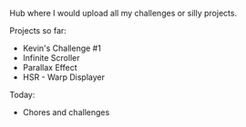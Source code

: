 Hub where I would upload all my challenges or silly projects.

Projects so far:

- Kevin's Challenge #1
- Infinite Scroller
- Parallax Effect
- HSR - Warp Displayer

Today:

- Chores and challenges